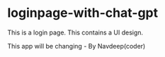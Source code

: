# loginpage-with-chat-gpt

This is a login page. This contains a UI design.
<br>

This app will be changing - By Navdeep(coder)

